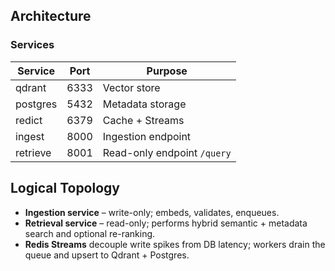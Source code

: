 ## Architecture

### Services

| Service      | Port | Purpose |
|--------------|------|---------|
| qdrant       | 6333 | Vector store |
| postgres     | 5432 | Metadata storage |
| redict       | 6379 | Cache + Streams |
| ingest       | 8000 | Ingestion endpoint |
| retrieve     | 8001 | Read-only endpoint `/query` |

## Logical Topology

- **Ingestion service** – write-only; embeds, validates, enqueues.
- **Retrieval service** – read-only; performs hybrid semantic + metadata search and optional re-ranking.
- **Redis Streams** decouple write spikes from DB latency; workers drain the queue and upsert to Qdrant + Postgres.
